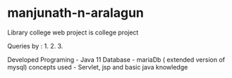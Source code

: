 # manjunath-n-aralagun
Library college web project is college project

Queries by :
1. 
2.
3.


Developed 
Programing - Java 11
Database - mariaDb ( extended version of mysql)
concepts used - Servlet, jsp and basic java knowledge
